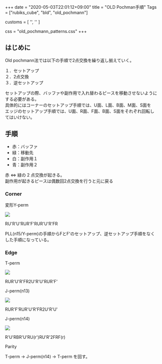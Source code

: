 +++
date = "2020-05-03T22:01:12+09:00"
title = "OLD Pochman手順"
Tags = ["rubiks_cube", "bld", "old_pochmann"]

customs = [
  '<link rel="stylesheet" href="https://cdnjs.cloudflare.com/ajax/libs/izimodal/1.4.2/css/iziModal.css" integrity="sha256-m/nnXscwkcMbAFsUOys9WKr+MzlZz3q7EcJpkOxItaU=" crossorigin="anonymous" />',
  '<script src="https://cdnjs.cloudflare.com/ajax/libs/izimodal/1.4.2/js/iziModal.js" integrity="sha256-rPSLT4QVhivrxPwK7xeqPLVWDDtc2YHkZHVxs1I6u9Y=" crossorigin="anonymous"></script>'
]

css = "old_pochmann_patterns.css"
+++

## はじめに

Old pochmann法では以下の手順で2点交換を繰り返し揃えていく。

１．セットアップ  
２．2点交換  
３．逆セットアップ  

セットアップの際、バッファや副作用で入れ替わるピースを移動させないようにする必要がある。  
具体的にはコーナーのセットアップ手順では、U面、L面、B面、M面、S面を  
エッジのセットアップ手順では、U面、R面、F面、B面、S面をそれぞれ回転してはいけない。

## 手順

- 赤：バッファ
- 緑：移動先
- 白：副作用１
- 青：副作用２

赤 ⇔ 緑の 2 点交換が起きる。  
副作用が起きるピースは偶数回2点交換を行うと元に戻る


### Corner

<div class="pattern">
  <p>変形Y-perm</p>
  <div class="type">
    <div class="lc"><img src="/rubiks_cube/img/op/transformed-y-perm.png"></div><div class="rc"><p class="steps" data-visibles="rdf3,ulb4,ul0,ub1">RU'R'U'RUR'F'RUR'U'R'FR</p>
      <p class="explain">PLL(n15/Y-perm)の手順からFとF'のセットアップ、逆セットアップ手順をなくした手順になっている。</p>
    </div>
  </div>
</div>

### Edge

<div class="pattern">
  <p>T-perm</p>
  <div class="type">
    <div class="lc"><img src="/rubiks_cube/img/op/t-perm.png"></div><div class="rc"><p class="steps" data-visibles="ul3,ur4,urf0,urb1">RUR'U'R'FR2U'R'U'RUR'F'</p></div>
  </div>
</div>
<div class="pattern">
  <p>J-perm(n13)</p>
  <div class="type">
    <div class="lc"><img src="/rubiks_cube/img/op/j-perm-a.png"></div><div class="rc"><p class="steps" data-visibles="uf3,ur4,urf0,urb1">RUR'F'RUR'U'R'FR2U'R'U'</p></div>
  </div>
</div>
<div class="pattern">
  <p>J-perm(n14)</p>
  <div class="type">
    <div class="lc"><img src="/rubiks_cube/img/op/j-perm-b.png"></div><div class="rc"><p class="steps" data-visibles="ub3,ur4,urf0,urb1">R'U'RBR'U'RU(r')RU'R'2FRF(r)</p></div>
  </div>
</div>
<div class="pattern">
  <p>Parity</p>
  <div class="type">
    <p class="explain">T-perm -> J-perm(n14) -> T-perm を回す。</p>
  </div>
</div>

<script src="/rubiks_cube/js/old_pochmann_patterns.js"></script>
